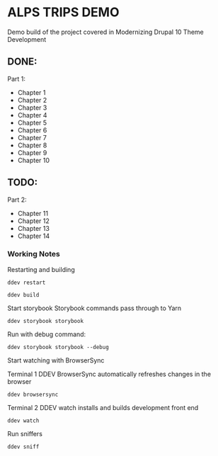 # ALPS TRIPS DEMO

Demo build of the project covered in Modernizing Drupal 10 Theme Development

DONE:
---
Part 1:
- Chapter 1
- Chapter 2
- Chapter 3
- Chapter 4
- Chapter 5
- Chapter 6
- Chapter 7
- Chapter 8
- Chapter 9
- Chapter 10

TODO:
---

Part 2:
- Chapter 11
- Chapter 12
- Chapter 13
- Chapter 14


### Working Notes

Restarting and building

```
ddev restart
```

```
ddev build
```

Start storybook
Storybook commands pass through to Yarn
```
ddev storybook storybook
```

Run with debug command:
```
ddev storybook storybook --debug
```

Start watching with BrowserSync

Terminal 1
DDEV BrowserSync automatically refreshes changes in the browser
```
ddev browsersync
```
Terminal 2
DDEV watch installs and builds development front end
```
ddev watch
```

Run sniffers
```
ddev sniff
```


